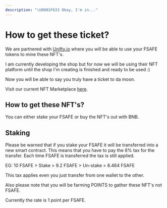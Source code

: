 ```yaml
---
description: "\U0001F633 Okay, I'm in..."
---
```


# How to get these ticket?

We are partnered with [Unifty.io](https://unifty.io/) where you will be able to use your FSAFE tokens to mine these NFT's.

I am currently developing the shop but for now we will be using their NFT platform until the shop I'm creating is finished and ready to be used :\) 

Now you will be able to say you truly have a ticket to da moon. 

Visit our current NFT Marketplace [here](https://unifty.io/bsc/farm-view.html?address=0xB87F4eFfA93Ba28E48496c7a48cC376E63b870A6).

## How to get these NFT's? 

You can either stake your FSAFE or buy the NFT's out with BNB. 

## Staking

Please be warned that if you stake your FSAFE it will be transferred into a new smart contract. This means that you have to pay the 8% tax for the transfer. Each time FSAFE is transferred the tax is still applied.

EG: 10 FSAFE &gt; Stake &gt; 9.2 FSAFE &gt; Un-stake &gt; 8.464 FSAFE 

This tax applies even you just transfer from one wallet to the other.

Also please note that you will be farming POINTS to gather these NFT's not FSAFE. 

Currently the rate is 1 point per FSAFE. 



